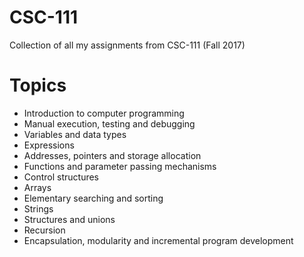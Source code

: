 # CSC-111
Collection of all my assignments from CSC-111 (Fall 2017)

# Topics
* Introduction to computer programming
* Manual execution, testing and debugging
* Variables and data types
* Expressions
* Addresses, pointers and storage allocation
* Functions and parameter passing mechanisms
* Control structures
* Arrays
* Elementary searching and sorting
* Strings
* Structures and unions
* Recursion
* Encapsulation, modularity and incremental program development
